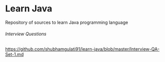# Learn Java
Repository of sources to learn Java programming language

###### Interview Questions
https://github.com/shubhamgulati91/learn-java/blob/master/Interview-QA-Set-1.md
